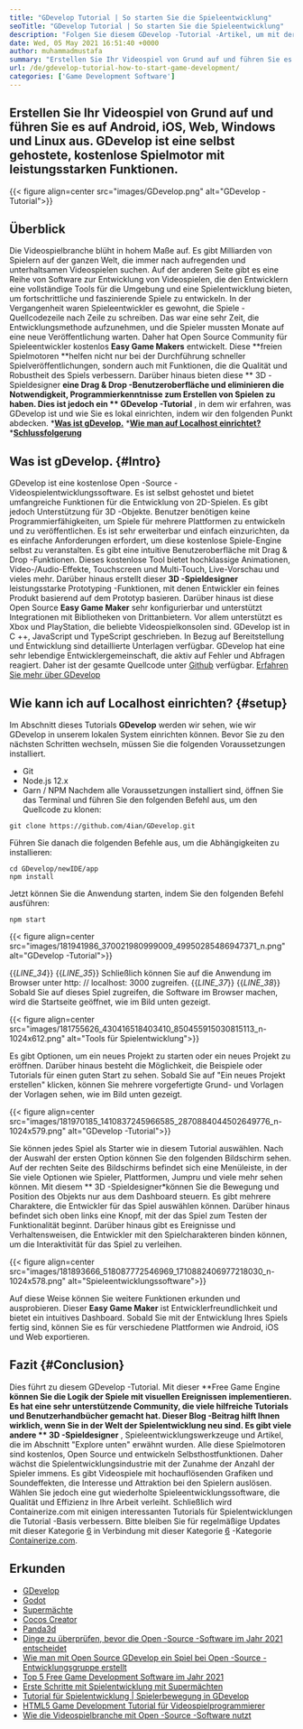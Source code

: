 ```yaml
---
title: "GDevelop Tutorial | So starten Sie die Spieleentwicklung" 
seoTitle: "GDevelop Tutorial | So starten Sie die Spieleentwicklung" 
description: "Folgen Sie diesem GDevelop -Tutorial -Artikel, um mit der Entwicklung von Videospielen zu beginnen. GDevelop ist selbst gehostet und erfordert keine Programmierkenntnisse, um damit zu beginnen." 
date: Wed, 05 May 2021 16:51:40 +0000
author: muhammadmustafa
summary: "Erstellen Sie Ihr Videospiel von Grund auf und führen Sie es auf Android, iOS, Web, Windows und Linux aus. GDevelop ist eine selbst gehostete, kostenlose Spielmotor mit leistungsstarken Funktionen." 
url: /de/gdevelop-tutorial-how-to-start-game-development/
categories: ['Game Development Software']
---
```


## Erstellen Sie Ihr Videospiel von Grund auf und führen Sie es auf Android, iOS, Web, Windows und Linux aus. GDevelop ist eine selbst gehostete, kostenlose Spielmotor mit leistungsstarken Funktionen.

{{< figure align=center src="images/GDevelop.png" alt="GDevelop -Tutorial">}}


## Überblick
Die Videospielbranche blüht in hohem Maße auf. Es gibt Milliarden von Spielern auf der ganzen Welt, die immer nach aufregenden und unterhaltsamen Videospielen suchen. Auf der anderen Seite gibt es eine Reihe von Software zur Entwicklung von Videospielen, die den Entwicklern eine vollständige Tools für die Umgebung und eine Spielentwicklung bieten, um fortschrittliche und faszinierende Spiele zu entwickeln. In der Vergangenheit waren Spieleentwickler es gewohnt, die Spiele -Quellcodezeile nach Zeile zu schreiben. Das war eine sehr Zeit, die Entwicklungsmethode aufzunehmen, und die Spieler mussten Monate auf eine neue Veröffentlichung warten. Daher hat Open Source Community für Spieleentwickler kostenlos **Easy Game Makers**  entwickelt.
Diese **freien Spielmotoren  **helfen nicht nur bei der Durchführung schneller Spielveröffentlichungen, sondern auch mit Funktionen, die die Qualität und Robustheit des Spiels verbessern. Darüber hinaus bieten diese **  3D -Spieldesigner  **eine Drag & Drop -Benutzeroberfläche und eliminieren die Notwendigkeit, Programmierkenntnisse zum Erstellen von Spielen zu haben. Dies ist jedoch ein **  GDevelop -Tutorial** , in dem wir erfahren, was GDevelop ist und wie Sie es lokal einrichten, indem wir den folgenden Punkt abdecken.
  ***[Was ist gDevelop.][1]** 
  ***[Wie man auf Localhost einrichtet?][2]** 
  ***[Schlussfolgerung][3]** 

## **Was ist gDevelop.** {#Intro}
GDevelop ist eine kostenlose Open -Source -Videospielentwicklungssoftware. Es ist selbst gehostet und bietet umfangreiche Funktionen für die Entwicklung von 2D-Spielen. Es gibt jedoch Unterstützung für 3D -Objekte. Benutzer benötigen keine Programmierfähigkeiten, um Spiele für mehrere Plattformen zu entwickeln und zu veröffentlichen. Es ist sehr erweiterbar und einfach einzurichten, da es einfache Anforderungen erfordert, um diese kostenlose Spiele-Engine selbst zu veranstalten. Es gibt eine intuitive Benutzeroberfläche mit Drag & Drop -Funktionen. Dieses kostenlose Tool bietet hochklassige Animationen, Video-/Audio-Effekte, Touchscreen und Multi-Touch, Live-Vorschau und vieles mehr. Darüber hinaus erstellt dieser **3D -Spieldesigner**  leistungsstarke Prototyping -Funktionen, mit denen Entwickler ein feines Produkt basierend auf dem Prototyp basieren.
Darüber hinaus ist diese Open Source **Easy Game Maker**  sehr konfigurierbar und unterstützt Integrationen mit Bibliotheken von Drittanbietern. Vor allem unterstützt es Xbox und PlayStation, die beliebte Videospielkonsolen sind. GDevelop ist in C ++, JavaScript und TypeScript geschrieben. In Bezug auf Bereitstellung und Entwicklung sind detaillierte Unterlagen verfügbar. GDevelop hat eine sehr lebendige Entwicklergemeinschaft, die aktiv auf Fehler und Abfragen reagiert. Daher ist der gesamte Quellcode unter [Github][4] verfügbar.
[Erfahren Sie mehr über GDevelop][5]

## **Wie kann ich auf Localhost einrichten?** {#setup}
Im Abschnitt dieses Tutorials **GDevelop**  werden wir sehen, wie wir GDevelop in unserem lokalen System einrichten können. Bevor Sie zu den nächsten Schritten wechseln, müssen Sie die folgenden Voraussetzungen installiert.
  * Git
  * Node.js 12.x
  * Garn / NPM
Nachdem alle Voraussetzungen installiert sind, öffnen Sie das Terminal und führen Sie den folgenden Befehl aus, um den Quellcode zu klonen:
```
git clone https://github.com/4ian/GDevelop.git
```
Führen Sie danach die folgenden Befehle aus, um die Abhängigkeiten zu installieren:
```
cd GDevelop/newIDE/app
npm install
```
Jetzt können Sie die Anwendung starten, indem Sie den folgenden Befehl ausführen:
```
npm start
```

{{< figure align=center src="images/181941986_370021980999009_49950285486947371_n.png" alt="GDevelop -Tutorial">}}

{{_LINE_34_}}
{{_LINE_35_}}
    Schließlich können Sie auf die Anwendung im Browser unter http: // localhost: 3000 zugreifen.
{{_LINE_37_}}
{{_LINE_38_}}
Sobald Sie auf dieses Spiel zugreifen, die Software im Browser machen, wird die Startseite geöffnet, wie im Bild unten gezeigt.

{{< figure align=center src="images/181755626_430416518403410_850455915030815113_n-1024x612.png" alt="Tools für Spielentwicklung">}}

Es gibt Optionen, um ein neues Projekt zu starten oder ein neues Projekt zu eröffnen. Darüber hinaus besteht die Möglichkeit, die Beispiele oder Tutorials für einen guten Start zu sehen.
Sobald Sie auf "Ein neues Projekt erstellen" klicken, können Sie mehrere vorgefertigte Grund- und Vorlagen der Vorlagen sehen, wie im Bild unten gezeigt.

{{< figure align=center src="images/181970185_1410837245966585_2870884044502649776_n-1024x579.png" alt="GDevelop -Tutorial">}}

Sie können jedes Spiel als Starter wie in diesem Tutorial auswählen. Nach der Auswahl der ersten Option können Sie den folgenden Bildschirm sehen. Auf der rechten Seite des Bildschirms befindet sich eine Menüleiste, in der Sie viele Optionen wie Spieler, Plattformen, Jumpru und viele mehr sehen können. Mit diesem ** 3D -Spieldesigner*können Sie die Bewegung und Position des Objekts nur aus dem Dashboard steuern. Es gibt mehrere Charaktere, die Entwickler für das Spiel auswählen können. Darüber hinaus befindet sich oben links eine Knopf, mit der das Spiel zum Testen der Funktionalität beginnt. Darüber hinaus gibt es Ereignisse und Verhaltensweisen, die Entwickler mit den Spielcharakteren binden können, um die Interaktivität für das Spiel zu verleihen.

{{< figure align=center src="images/181893666_518087772546969_1710882406977218030_n-1024x578.png" alt="Spieleentwicklungssoftware">}}

Auf diese Weise können Sie weitere Funktionen erkunden und ausprobieren. Dieser **Easy Game Maker**  ist Entwicklerfreundlichkeit und bietet ein intuitives Dashboard. Sobald Sie mit der Entwicklung Ihres Spiels fertig sind, können Sie es für verschiedene Plattformen wie Android, iOS und Web exportieren.

## **Fazit** {#Conclusion}
Dies führt zu diesem GDevelop -Tutorial. Mit dieser **Free Game Engine  **können Sie die Logik der Spiele mit visuellen Ereignissen implementieren. Es hat eine sehr unterstützende Community, die viele hilfreiche Tutorials und Benutzerhandbücher gemacht hat. Dieser Blog -Beitrag hilft Ihnen wirklich, wenn Sie in der Welt der Spielentwicklung neu sind. Es gibt viele andere **  3D -Spieldesigner** , Spieleentwicklungswerkzeuge und Artikel, die im Abschnitt "Explore unten" erwähnt wurden. Alle diese Spielmotoren sind kostenlos, Open Source und entwickeln Selbsthostfunktionen. Daher wächst die Spielentwicklungsindustrie mit der Zunahme der Anzahl der Spieler immens. Es gibt Videospiele mit hochauflösenden Grafiken und Soundeffekten, die Interesse und Attraktion bei den Spielern auslösen. Wählen Sie jedoch eine gut wiederholte Spieleentwicklungssoftware, die Qualität und Effizienz in Ihre Arbeit verleiht.
Schließlich wird Containerize.com mit einigen interessanten Tutorials für Spielentwicklungen die Tutorial -Basis verbessern. Bitte bleiben Sie für regelmäßige Updates mit dieser Kategorie [6] in Verbindung mit dieser Kategorie [6] -Kategorie [Containerize.com][7].

## Erkunden
  * [GDevelop][8]
  * [Godot][9]
  * [Supermächte][10]
  * [Cocos Creator][11]
  * [Panda3d][12]
  * [Dinge zu überprüfen, bevor die Open -Source -Software im Jahr 2021 entscheidet][13]
  * [Wie man mit Open Source GDevelop ein Spiel bei Open -Source -Entwicklungsgruppe erstellt][14]
  * [Top 5 Free Game Development Software im Jahr 2021][15]
  * [Erste Schritte mit Spielentwicklung mit Supermächten][16]
  * [Tutorial für Spielentwicklung | Spielerbewegung in GDevelop][17]
  * [HTML5 Game Development Tutorial für Videospielprogrammierer][18]
  * [Wie die Videospielbranche mit Open -Source -Software nutzt][19]

  
[1]: #intro
[2]: #setup
[3]: #Conclusion
[4]: https://github.com/4ian/GDevelop
[5]: https://gdevelop-app.com/
[6]: https://products.containerize.com/game-development-software
[7]: https://www.containerize.com/
[8]: https://products.containerize.com/game-development-software/gdevelop/
[9]: https://products.containerize.com/game-development-software/godot/
[10]: https://products.containerize.com/game-development-software/superpowers/
[11]: https://products.containerize.com/game-development-software/cocos-creator/
[12]: https://products.containerize.com/game-development-software/panda3d/
[13]: https://blog.containerize.com/cmdb-software/things-to-review-before-opting-open-source-software-in-2021/
[14]: https://blog.containerize.com/game-development-software/how-to-make-a-game-on-scratch-using-open-source-gdevelop/
[15]: https://blog.containerize.com/game-development-software/top-5-free-game-development-software-in-the-year-2021/
[16]: https://blog.containerize.com/game-development-software/superpowers-animation-getting-started-with-game-development/
[17]: https://blog.containerize.com/game-development-software/game-development-tutorial-player-movement-in-gdevelop/
[18]: https://blog.containerize.com/2021/05/19/html5-game-development-tutorial-for-video-game-programmers/
[19]: https://blog.containerize.com/2021/05/07/how-video-gaming-industry-leveraging-open-source-software/
